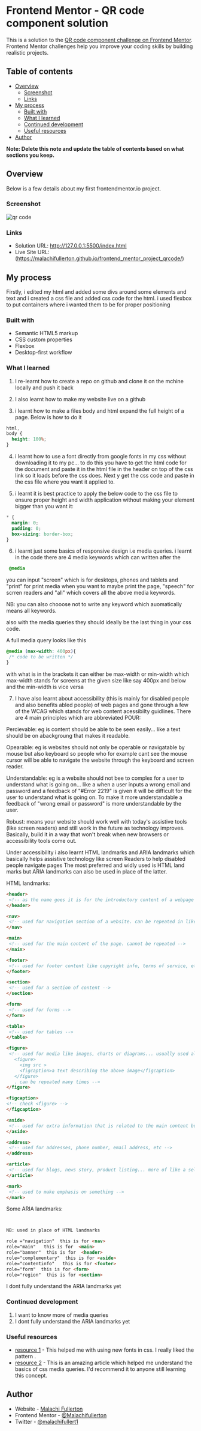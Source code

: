 # Frontend Mentor - QR code component solution

This is a solution to the [QR code component challenge on Frontend Mentor](https://www.frontendmentor.io/challenges/qr-code-component-iux_sIO_H). Frontend Mentor challenges help you improve your coding skills by building realistic projects. 

## Table of contents

- [Overview](#overview)
  - [Screenshot](#screenshot)
  - [Links](#links)
- [My process](#my-process)
  - [Built with](#built-with)
  - [What I learned](#what-i-learned)
  - [Continued development](#continued-development)
  - [Useful resources](#useful-resources)
- [Author](#author)

**Note: Delete this note and update the table of contents based on what sections you keep.**

## Overview
Below is a few details about my first frontendmentor.io project.

### Screenshot
![qr code](127.0.0.1_5500_index.html.png)
 

### Links

- Solution URL: http://127.0.0.1:5500/index.html
- Live Site URL: (https://malachifullerton.github.io/frontend_mentor_project_qrcode/)

## My process
Firstly, i edited my html and added some divs around some elements and text and i created a css file and added css code for the html. i used flexbox to put containers where i wanted them to be for proper positioning
### Built with

- Semantic HTML5 markup
- CSS custom properties
- Flexbox
- Desktop-first workflow



### What I learned

1) I re-learnt how to  create a repo on github and clone it on the mchine locally and push it back

2) I also learnt how to make my website live on a github

3) i learnt how to make a files body and html expand the full height of a page. Below is how to do it

```css
html, 
body {
  height: 100%;
}
```

4) i learnt how to use a font directly from google fonts in my css without downloading it to my pc... to do this you have to get the html code for the document and paste it in the html file in the header on top of the css link so it loads before the css does. Next y get the css code and paste in the css file where you want it applied to.

5) i learnt it is best practice to apply the below code to the css file to ensure proper height and width application without making your element bigger than you want it:
```css
* {
  margin: 0;
  padding: 0;
  box-sizing: border-box;
}
``` 

6) i learnt just some basics of responsive design i.e media queries. i learnt in the code there are 4 media keywords which can written after the 
```css
 @media 
 ``` 
 you can input "screen" which is for desktops, phones and tablets and "print" for print media when you want to maybe print the page, "speech" for scrren readers and "all" which covers all the above media keywords.
 
 NB: you can also chooose not to write any keyword which auomatically means all keywords.

 also with the media queries they should ideally be the last thing in your css code.
 
 A full media query looks like this 
 ```css
 @media (max-width: 400px){
  /* code to be written */
 }
 ```  
 with what is in the brackets it can either be max-width or min-width which max-width stands for screens at the given size like say 400px and below and the min-width is vice versa

 7) I have also learnt about accessibility (this is mainly for disabled people and also benefits abled people) of web pages and gone through a few of the WCAG which stands for web content acessibilty guidlines. There are 4 main principles which are abbreviated POUR: 
 
 Percievable: eg is content should be able to be seen easily... like a text should be on abackgroung that makes it readable.

 Opearable: eg is websites should not only be operable or navigatable by mouse but also keyboard so people who for example cant see the mouse cursor will be able to navigate the website through the keyboard and screen reader.

 Understandable: eg is a website should not bee to complex for a user to understand what is going on... like a when a user inputs a wrong email and password and a feedback of "#Error 2219" is given it will be difficult for  the user to understand what is going on. To make it   more understandable a feedback of "wrong email or password" is more understandable by the user.

 Robust: means your website should work well with today's assistive tools (like screen readers) and still work in the future as technology improves. Basically, build it in a way that won't break when new browsers or accessibility tools come out.

 Under accessibility i also learnt HTML landmarks and ARIA landmarks which basically helps assistive technology like screen Readers to help disabled people navigate pages 
 The most preferred and widly used is HTML land marks but ARIA landmarks can also be used in place of the latter.

 HTML landmarks:
 ```html
 <header>
  <!-- as the name goes it is for the introductory content of a webpage and it can be used multiple times -->
 </header>

<nav>
  <!-- used for navigation section of a website. can be repeated in like in the header, footer or even the side bar  -->
</nav>

 <main>
  <!-- used for the main content of the page. cannot be repeated -->
 </main>

<footer>
  <!-- used for footer content like copyright info, terms of service, etc -->
</footer>

<section> 
  <!-- used for a section of content -->
</section>

<form>
  <!-- used for forms -->
</form>

<table> 
  <!-- used for tables -->
</table>

<figure>
  <!-- used for media like images, charts or diagrams... usually used along side <figcaption> which describes the media in words this is how they looks put together:
    <figure>
      <img src >
      <figcaption>a text describing the above image</figcaption>
    </figure>
    . can be repeated many times -->
</figure>

<figcaption>
<!-- check <figure> -->
</figcaption>

<aside>
  <!-- used for extra information that is related to the main content but not the main focus. Think of it like a sidebar or extra notes on a webpage.  -->
</aside>

<address>
  <!-- used for addresses, phone number, email address, etc -->
</address>

<article>
  <!-- used for blogs, news story, product listing... more of like a self contained piece of content -->
</article>

<mark>
  <!-- used to make emphasis on something -->
</mark>

```

Some ARIA landmarks:
```html


NB: used in place of HTML landmarks

role ="navigation"  this is for <nav>
role="main"   this is for  <main>
role="banner"  this is for  <header>          
role="complementary"  this is for <aside>
role="contentinfo"   this is for <footer>
role="form"  this is for <form>
role="region"  this is for <section>

 ```
 I dont fully understand the ARIA landmarks yet

### Continued development
1) I want to know more of media queries
2) I dont fully understand the ARIA landmarks yet

### Useful resources

- [resource 1](https://www.youtube.com/watch?v=lkDrG7G77Fg) - This helped me with using new fonts in css. I really liked the pattern .
- [ resource 2](https://www.youtube.com/watch?v=P_vkS4UJNDk) - This is an amazing article which helped me  understand the basics of css media queries. I'd recommend it to anyone still learning this concept.


## Author

- Website - [Malachi Fullerton](https://www.your-site.com)
- Frontend Mentor - [@Malachifullerton](https://www.frontendmentor.io/profile/Malachifullerton)
- Twitter - [@malachifullert1](https://x.com/malachifullert1)


